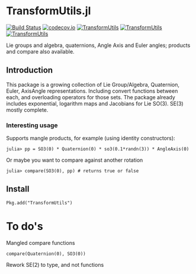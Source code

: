 # TransformUtils.jl

[![Build Status](https://travis-ci.org/dehann/TransformUtils.jl.svg?branch=master)](https://travis-ci.org/dehann/TransformUtils.jl)
[![codecov.io](https://codecov.io/github/dehann/TransformUtils.jl/coverage.svg?branch=master)](https://codecov.io/github/dehann/TransformUtils.jl?branch=master)
[![TransformUtils](http://pkg.julialang.org/badges/TransformUtils_0.6.svg)](http://pkg.julialang.org/?pkg=TransformUtils&ver=0.6)
[![TransformUtils](http://pkg.julialang.org/badges/TransformUtils_0.7.svg)](http://pkg.julialang.org/?pkg=TransformUtils&ver=0.7)
[![TransformUtils](http://pkg.julialang.org/badges/TransformUtils_1.0.svg)](http://pkg.julialang.org/?pkg=TransformUtils&ver=1.0)

Lie groups and algebra, quaternions, Angle Axis and Euler angles; products and compare also available.

## Introduction

This package is a growing collection of Lie Group/Algebra, Quaternion, Euler, AxisAngle representations. Including convert functions between each, and overloading operators for those sets. The package already includes exponential, logarithm maps and Jacobians for Lie SO(3). SE(3) mostly complete.

### Interesting usage

Supports mangle products, for example (using identity constructors):

    julia> pp = SO3(0) * Quaternion(0) * so3(0.1*randn(3)) * AngleAxis(0)

Or maybe you want to compare against another rotation

    julia> compare(SO3(0), pp) # returns true or false

## Install

    Pkg.add("TransformUtils")

# To do's

Mangled compare functions

    compare(Quaternion(0), SO3(0))

Rework SE(2) to type, and not functions
